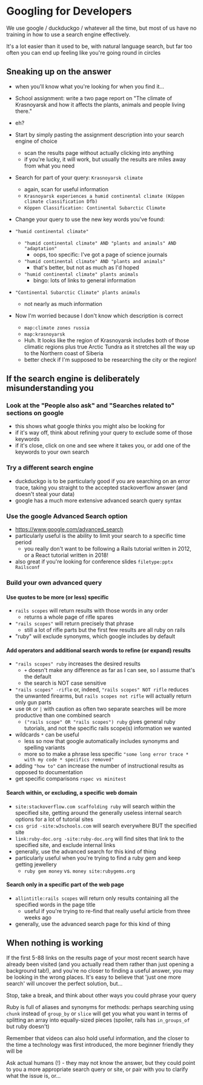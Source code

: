# Googling for Developers

We use google / duckduckgo / whatever all the time, but most of us have no training in how to use a search engine effectively.

It's a lot easier than it used to be, with natural language search, but far too often you can end up feeling like you're going round in circles

## Sneaking up on the answer

- when you'll know what you're looking for when you find it...
- School assignment: write a two page report on "The climate of Krasnoyarsk and how it affects the plants, animals and people living there."
- eh?
- Start by simply pasting the assignment description into your search engine of choice
  - scan the results page without actually clicking into anything
  - if you're lucky, it will work, but usually the results are miles away from what you need

- Search for part of your query: `Krasnoyarsk climate`
  - again, scan for useful information
  - `Krasnoyarsk experiences a humid continental climate (Köppen climate classification Dfb)`
  - `Köppen Classification: Continental Subarctic Climate`

- Change your query to use the new key words you've found:
- `"humid continental climate"`
  - `"humid continental climate" AND "plants and animals" AND "adaptation"`
    - oops, too specific: I've got a page of science journals
  - `"humid continental climate" AND "plants and animals"`
    - that's better, but not as much as I'd hoped
  - `"humid continental climate" plants animals`
    - bingo: lots of links to general information
- `"Continental Subarctic Climate" plants animals`
  - not nearly as much information

- Now I'm worried because I don't know which description is correct
  - `map:climate zones russia`
  - `map:krasnoyarsk`
  - Huh. It looks like the region of Krasnoyarsk includes both of those climatic regions plus true Arctic Tundra as it stretches all the way up to the Northern coast of Siberia
  - better check if I'm supposed to be researching the city or the region!

## If the search engine is deliberately misunderstanding you

### Look at the "People also ask" and "Searches related to" sections on google

- this shows what google thinks you might also be looking for
- if it's way off, think about refining your query to exclude some of those keywords
- if it's close, click on one and see where it takes you, or add one of the keywords to your own search

### Try a different search engine

- duckduckgo is to be particularly good if you are searching on an error trace, taking you straight to the accepted stackoverflow answer (and doesn't steal your data)
- google has a much more extensive advanced search query syntax

### Use the google Advanced Search option

- <https://www.google.com/advanced_search>
- particularly useful is the ability to limit your search to a specific time period
  - you really don't want to be following a Rails tutorial written in 2012, or a React tutorial written in 2018!
- also great if you're looking for conference slides `filetype:pptx Railsconf`

### Build your own advanced query

#### Use quotes to be more (or less) specific

- `rails scopes` will return results with those words in any order
  - returns a whole page of rifle spares
- `"rails scopes"` will return precisely that phrase
  - still a lot of rifle parts but the first few results are all ruby on rails
- "ruby" will exclude synonyms, which google includes by default

#### Add operators and additional search words to refine (or expand) results

- `"rails scopes" ruby` increases the desired results
  - `+` doesn't make any difference as far as I can see, so I assume that's the default
  - the search is NOT case sensitive
- `"rails scopes" -rifle` or, indeed, `"rails scopes" NOT rifle` reduces the unwanted firearms, but `rails scopes not rifle` will actually return only gun parts
- use `OR` or `|` with caution as often two separate searches will be more productive than one combined search
  - `("rails scope" OR "rails scopes") ruby` gives general ruby tutorials, and not the specific rails scope(s) information we wanted
- wildcards `*` can be useful
  - less so now that google automatically includes synonyms and spelling variants
  - more so to make a phrase less specific `"some long error trace * with my code * specifics removed"`
- adding `"how to"` can increase the number of instructional results as opposed to documentation
- get specific comparisons `rspec vs minitest`

#### Search within, or excluding, a specific web domain

- `site:stackoverflow.com scaffolding ruby` will search within the specified site, getting around the generally useless internal search options for a lot of tutorial sites
- `css grid -site:w3schools.com` will search everywhere BUT the specified site
- `link:ruby-doc.org -site:ruby-doc.org` will find sites that link to the specified site, and exclude internal links
- generally, use the advanced search for this kind of thing
- particularly useful when you're trying to find a ruby gem and keep getting jewellery
  - `ruby gem money` vs. `money site:rubygems.org`

#### Search only in a specific part of the web page

- `allintitle:rails scopes` will return only results containing all the specified words in the page title
  - useful if you're trying to re-find that really useful article from three weeks ago
- generally, use the advanced search page for this kind of thing

## When nothing is working

If the first 5-88 links on the results page of your most recent search have already been visited (and you actually read them rather than just opening a background tab!), and you're no closer to finding a useful answer, you may be looking in the wrong places. It's easy to believe that 'just one more search' will uncover the perfect solution, but...

Stop, take a break, and think about other ways you could phrase your query

Ruby is full of aliases and synonyms for methods: perhaps searching using `chunk` instead of `group_by` or `slice` will get you what you want in terms of splitting an array into equally-sized pieces (spoiler, rails has `in_groups_of` but ruby doesn't)

Remember that videos can also hold useful information, and the closer to the time a technology was first introduced, the more beginner friendly they will be

Ask actual humans (!) - they may not know the answer, but they could point to you a more appropriate search query or site, or pair with you to clarify what the issue is, or...
